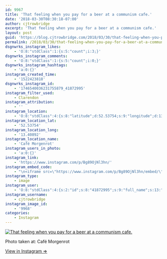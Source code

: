 ```yaml
---
id: 9967
title: 'That feeling when you pay for a beer at a communism cafe.'
date: '2018-03-30T08:30:18-07:00'
author: cjtrowbridge
excerpt: 'That feeling when you pay for a beer at a communism cafe.'
layout: post
guid: 'https://blog.cjtrowbridge.com/2018/03/30/that-feeling-when-you-pay-for-a-beer-at-a-communism-cafe/'
permalink: /2018/03/30/that-feeling-when-you-pay-for-a-beer-at-a-communism-cafe/
dsgnwrks_instagram_likes:
    - 'O:8:"stdClass":1:{s:5:"count";i:3;}'
dsgnwrks_instagram_comments:
    - 'O:8:"stdClass":1:{s:5:"count";i:0;}'
dsgnwrks_instagram_hashtags:
    - 'a:0:{}'
instagram_created_time:
    - '1522423818'
dsgnwrks_instagram_id:
    - '1746540036231755879_41872995'
instagram_filter_used:
    - Clarendon
instagram_attribution:
    - ''
instagram_location:
    - 'O:8:"stdClass":4:{s:8:"latitude";d:52.53754;s:9:"longitude";d:13.40892;s:4:"name";s:15:"Café Morgenrot";s:2:"id";i:237844553;}'
instagram_location_lat:
    - '52.53754'
instagram_location_long:
    - '13.40892'
instagram_location_name:
    - 'Café Morgenrot'
instagram_users_in_photo:
    - 'a:0:{}'
instagram_link:
    - 'https://www.instagram.com/p/Bg89OjNl3hn/'
instagram_embed_code:
    - "\n<iframe src=\"https://www.instagram.com/p/Bg89OjNl3hn/embed/\" width=\"612\" height=\"710\" frameborder=\"0\" scrolling=\"no\" allowtransparency=\"true\" class=\"insta-image-embed\"></iframe>\n"
instagram_type:
    - image
instagram_user:
    - 'O:8:"stdClass":4:{s:2:"id";s:8:"41872995";s:9:"full_name";s:13:"CJ Trowbridge";s:15:"profile_picture";s:141:"https://scontent.cdninstagram.com/vp/e1b672f62211dfa88909f4a5259cb5d7/5B699F1C/t51.2885-19/s150x150/13724650_1188772791164794_142557231_a.jpg";s:8:"username";s:12:"cjtrowbridge";}'
instagram_username:
    - cjtrowbridge
instagram_image_id:
    - '9968'
categories:
    - Instagram
---
```


[![That feeling when you pay for a beer at a communism cafe.](https://blog.cjtrowbridge.com/wp-content/uploads/2018/03/1522423818-1-1.jpg)](https://www.instagram.com/p/Bg89OjNl3hn/)

Photo taken at: Café Morgenrot

[View in Instagram ⇒](https://www.instagram.com/p/Bg89OjNl3hn/)